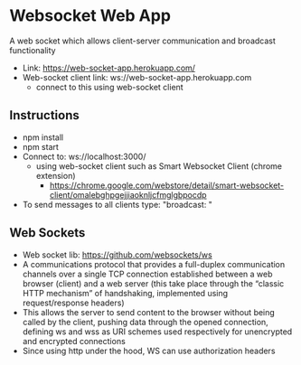 # Websocket Web App
A web socket which allows client-server communication and broadcast functionality
- Link: https://web-socket-app.herokuapp.com/
- Web-socket client link: ws://web-socket-app.herokuapp.com
    - connect to this using web-socket client

## Instructions ##
- npm install
- npm start
- Connect to: ws://localhost:3000/
    - using web-socket client such as Smart Websocket Client (chrome extension)
        - https://chrome.google.com/webstore/detail/smart-websocket-client/omalebghpgejjiaoknljcfmglgbpocdp
- To send messages to all clients type: "broadcast: <your-message>"

## Web Sockets ##
- Web socket lib: https://github.com/websockets/ws
- A communications protocol that provides a full-duplex communication channels over a single TCP connection established between a web browser (client) and a web server (this take place through the “classic HTTP mechanism” of handshaking, implemented using request/response headers)
- This allows the server to send content to the browser without being called by the client, pushing data through the opened connection, defining ws and wss as URI schemes used respectively for unencrypted and encrypted connections
- Since using http under the hood, WS can use authorization headers